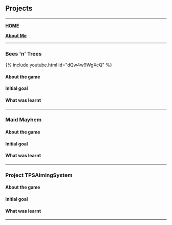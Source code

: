 ## **Projects**
---
[__HOME__](https://kronedev22.github.io)

[__About Me__](https://kronedev22.github.io/AboutMe/)

---

### **Bees 'n' Trees**

{% include youtube.html id="dQw4w9WgXcQ" %}

#### **About the game**

#### **Initial goal**

#### **What was learnt**

--- 

### **Maid Mayhem**

#### **About the game**

#### **Initial goal**

#### **What was learnt**

---

### **Project TPSAimingSystem**

#### **About the game**

#### **Initial goal**

#### **What was learnt**

---
